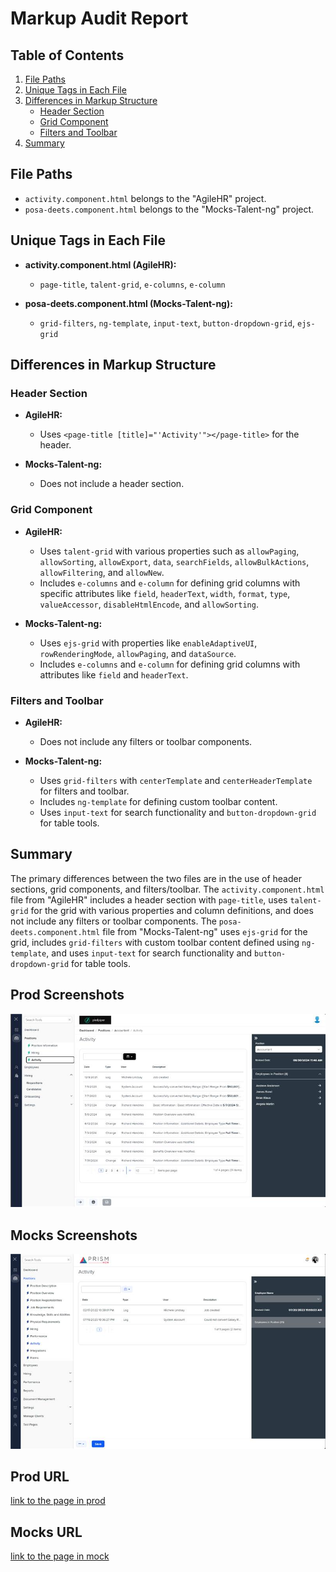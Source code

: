 # Markup Audit Report

## Table of Contents

1. [File Paths](#file-paths)
2. [Unique Tags in Each File](#unique-tags-in-each-file)
3. [Differences in Markup Structure](#differences-in-markup-structure)
   - [Header Section](#header-section)
   - [Grid Component](#grid-component)
   - [Filters and Toolbar](#filters-and-toolbar)
4. [Summary](#summary)

## File Paths

- `activity.component.html` belongs to the "AgileHR" project.
- `posa-deets.component.html` belongs to the "Mocks-Talent-ng" project.

## Unique Tags in Each File

- **activity.component.html (AgileHR):**

  - `page-title`, `talent-grid`, `e-columns`, `e-column`

- **posa-deets.component.html (Mocks-Talent-ng):**
  - `grid-filters`, `ng-template`, `input-text`, `button-dropdown-grid`, `ejs-grid`

## Differences in Markup Structure

### Header Section

- **AgileHR:**

  - Uses `<page-title [title]="'Activity'"></page-title>` for the header.

- **Mocks-Talent-ng:**
  - Does not include a header section.

### Grid Component

- **AgileHR:**

  - Uses `talent-grid` with various properties such as `allowPaging`, `allowSorting`, `allowExport`, `data`, `searchFields`, `allowBulkActions`, `allowFiltering`, and `allowNew`.
  - Includes `e-columns` and `e-column` for defining grid columns with specific attributes like `field`, `headerText`, `width`, `format`, `type`, `valueAccessor`, `disableHtmlEncode`, and `allowSorting`.

- **Mocks-Talent-ng:**
  - Uses `ejs-grid` with properties like `enableAdaptiveUI`, `rowRenderingMode`, `allowPaging`, and `dataSource`.
  - Includes `e-columns` and `e-column` for defining grid columns with attributes like `field` and `headerText`.

### Filters and Toolbar

- **AgileHR:**

  - Does not include any filters or toolbar components.

- **Mocks-Talent-ng:**
  - Uses `grid-filters` with `centerTemplate` and `centerHeaderTemplate` for filters and toolbar.
  - Includes `ng-template` for defining custom toolbar content.
  - Uses `input-text` for search functionality and `button-dropdown-grid` for table tools.

## Summary

The primary differences between the two files are in the use of header sections, grid components, and filters/toolbar. The `activity.component.html` file from "AgileHR" includes a header section with `page-title`, uses `talent-grid` for the grid with various properties and column definitions, and does not include any filters or toolbar components. The `posa-deets.component.html` file from "Mocks-Talent-ng" uses `ejs-grid` for the grid, includes `grid-filters` with custom toolbar content defined using `ng-template`, and uses `input-text` for search functionality and `button-dropdown-grid` for table tools.

## Prod Screenshots

![Alt Text](./img-dev.jpg)

## Mocks Screenshots

![Alt Text](./img-mocks.jpg)

## Prod URL

[link to the page in prod](https://piedpiper.agilehr.net/core/positions/position_7qw8tbqzn0xr8stpr01mx6tna3/activity)

## Mocks URL

[link to the page in mock](http://localhost:4340/positions/:id/pos-activity)
